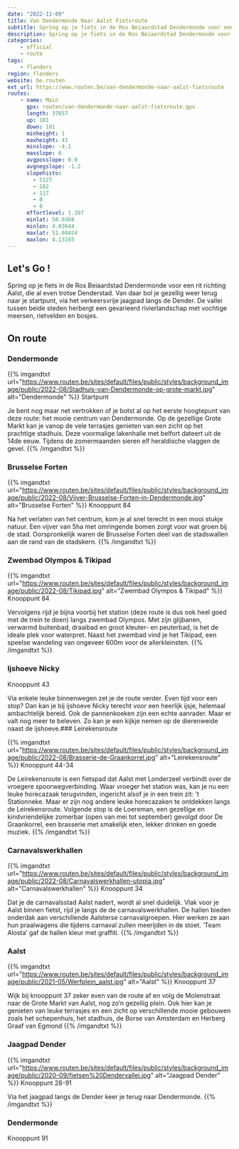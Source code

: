 ```yaml
---
date: "2022-11-09"
title: Van Dendermonde Naar Aalst Fietsroute
subtitle: Spring op je fiets in de Ros Beiaardstad Dendermonde voor een rit richting Aalst, die al even trotse Denderstad
description: Spring op je fiets in de Ros Beiaardstad Dendermonde voor een rit richting Aalst, die al even trotse Denderstad
categories:
    - official
    - route
tags:
    - flanders
region: flanders
website: be.routen
ext_url: https://www.routen.be/van-dendermonde-naar-aalst-fietsroute
routes:
    - name: Main
      gpx: routen/van-dendermonde-naar-aalst-fietsroute.gpx
      length: 37657
      up: 101
      down: 101
      minheight: 1
      maxheight: 41
      minslope: -4.1
      maxslope: 6
      avgposslope: 0.9
      avgnegslope: -1.2
      slopehisto:
        - 5127
        - 182
        - 117
        - 0
        - 0
      effortlevel: 1.397
      minlat: 50.9368
      minlon: 4.03644
      maxlat: 51.04424
      maxlon: 4.13165
---
```


## Let's Go ! 

Spring op je fiets in de Ros Beiaardstad Dendermonde voor een rit richting Aalst, die al even trotse Denderstad. Van daar bol je gezellig weer terug naar je startpunt, via het verkeersvrije jaagpad langs de Dender. De vallei tussen beide steden herbergt een gevarieerd rivierlandschap met vochtige meersen, rietvelden en bosjes.

## On route

### Dendermonde

{{% imgandtxt url="https://www.routen.be/sites/default/files/public/styles/background_image/public/2022-08/Stadhuis-van-Dendermonde-op-grote-markt.jpg" alt="Dendermonde" %}}
Startpunt

Je bent nog maar net vertrokken of je botst al op het eerste hoogtepunt van deze route: het mooie centrum van Dendermonde. Op de gezellige Grote Markt kan je vanop de vele terrasjes genieten van een zicht op het prachtige stadhuis. Deze voormalige lakenhalle met belfort dateert uit de 14de eeuw. Tijdens de zomermaanden sieren elf heraldische vlaggen de gevel.
{{% /imgandtxt %}}

### Brusselse Forten

{{% imgandtxt url="https://www.routen.be/sites/default/files/public/styles/background_image/public/2022-08/Vijver-Brusselse-Forten-in-Dendermonde.jpg" alt="Brusselse Forten" %}}
Knooppunt 84

Na het verlaten van het centrum, kom je al snel terecht in een mooi stukje natuur. Een vijver van 5ha met omringende bomen zorgt voor wat groen bij de stad. Oorspronkelijk waren de Brusselse Forten deel van de stadswallen aan de rand van de stadskern.
{{% /imgandtxt %}}

### Zwembad Olympos & Tikipad

{{% imgandtxt url="https://www.routen.be/sites/default/files/public/styles/background_image/public/2022-08/Tikipad.jpg" alt="Zwembad Olympos & Tikipad" %}}
Knooppunt 84

Vervolgens rijd je bijna voorbij het station (deze route is dus ook heel goed met de trein te doen) langs zwembad Olympos. Met zijn glijbanen, verwarmd buitenbad, draaibad en groot kleuter- en peuterbad, is het de ideale plek voor waterpret. Naast het zwembad vind je het Tikipad, een speelse wandeling van ongeveer 600m voor de allerkleinsten.
{{% /imgandtxt %}}

### Ijshoeve Nicky

Knooppunt 43

Via enkele leuke binnenwegen zet je de route verder. Even tijd voor een stop? Dan kan je bij ijshoeve Nicky terecht voor een heerlijk ijsje, helemaal ambachtelijk bereid. Ook de pannenkoeken zijn een echte aanrader. Maar er valt nog meer te beleven. Zo kan je een kijkje nemen op de dierenweide naast de ijshoeve.### Leirekensroute

{{% imgandtxt url="https://www.routen.be/sites/default/files/public/styles/background_image/public/2022-08/Brasserie-de-Graankorrel.jpg" alt="Leirekensroute" %}}
Knooppunt 44-34

De Leirekensroute is een fietspad dat Aalst met Londerzeel verbindt over de vroegere spoorwegverbinding. Waar vroeger het station was, kan je nu een leuke horecazaak terugvinden, ingericht alsof je in een trein zit: ’t Stationneke. Maar er zijn nog andere leuke horecazaken te ontdekken langs de Leirekensroute. Volgende stop is de Loereman, een gezellige en kindvriendelijke zomerbar (open van mei tot september) gevolgd door De Graankorrel, een brasserie met smakelijk eten, lekker drinken en goede muziek.
{{% /imgandtxt %}}

### Carnavalswerkhallen

{{% imgandtxt url="https://www.routen.be/sites/default/files/public/styles/background_image/public/2022-08/Carnavalswerkhallen-utopia.jpg" alt="Carnavalswerkhallen" %}}
Knooppunt 34

Dat je de carnavalsstad Aalst nadert, wordt al snel duidelijk. Vlak voor je Aalst binnen fietst, rijd je langs de de carnavalswerkhallen. De hallen bieden onderdak aan verschillende Aalsterse carnavalgroepen. Hier werken ze aan hun praalwagens die tijdens carnaval zullen meerijden in de stoet. ‘Team Alosta’ gaf de hallen kleur met graffiti.
{{% /imgandtxt %}}

### Aalst

{{% imgandtxt url="https://www.routen.be/sites/default/files/public/styles/background_image/public/2021-05/Werfplein_aalst.jpg" alt="Aalst" %}}
Knooppunt 37

Wijk bij knooppunt 37 zeker even van de route af en volg de Molenstraat naar de Grote Markt van Aalst, nog zo’n gezellig plein. Ook hier kan je genieten van leuke terrasjes en een zicht op verschillende mooie gebouwen zoals het schepenhuis, het stadhuis, de Borse van Amsterdam en Herberg Graaf van Egmond
{{% /imgandtxt %}}

### Jaagpad Dender

{{% imgandtxt url="https://www.routen.be/sites/default/files/public/styles/background_image/public/2020-09/fietsen%20Dendervallei.jpg" alt="Jaagpad Dender" %}}
Knooppunt 28-91

Via het jaagpad langs de Dender keer je terug naar Dendermonde.
{{% /imgandtxt %}}

### Dendermonde

Knooppunt 91


